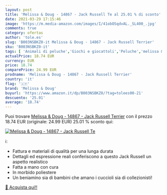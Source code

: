 ```yaml
---
layout: post
title: 'Melissa & Doug - 14867 - Jack Russell Te al 25.01 % di sconto'
date: 2021-03-29 17:15:46
image: 'https://m.media-amazon.com/images/I/41obOSqdvAL._SL400_.jpg'
comments: true
category: ofertas
author: 'tole.es'
slug: 'B003NSBKZ0-it Melissa & Doug - 14867 - Jack Russell Terrier'
sku: 'B003NSBKZ0-it'
tags: [ 'Animali di peluche','Giochi e giocattoli','Peluche','melissa & doug', ]
actualPrice: 18.74 EUR
currency: EUR
price: 18.74
comparePrice: 24.99 EUR
prodname: 'Melissa & Doug - 14867 - Jack Russell Terrier'
country: 'it'
flag: '🇮🇹'
brand: 'Melissa & Doug'
buyurl: 'https://www.amazon.it/dp/B003NSBKZ0/?tag=tolees00-21'
descuento: '25.01'
average: '18.74'
---
```


Puoi trovare [Melissa & Doug - 14867 - Jack Russell Terrier](https://www.amazon.it/dp/B003NSBKZ0/?tag=tolees00-21) con il prezzo 18.74 EUR (originale: 24.99 EUR) 25.01 % sconto qui:

[![Melissa & Doug - 14867 - Jack Russell Te](https://m.media-amazon.com/images/I/41obOSqdvAL._SL400_.jpg)](https://www.amazon.it/dp/B003NSBKZ0/?tag=tolees00-21)

ℹ️:

- Fattura e materiali di qualità per una lunga durata
- Dettagli ed espressione reali conferiscono a questo Jack Russell un aspetto realistico
- Fatta a mano con cura
- In morbido poliestere
- Un beniamino sia di bambini che amano i cuccioli sia di collezionisti!

[🛒 Acquista qui!!](https://www.amazon.it/dp/B003NSBKZ0/?tag=tolees00-21)
